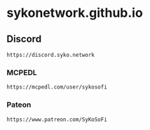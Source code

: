 # sykonetwork.github.io

## Discord
```
https://discord.syko.network
```

### MCPEDL
```
https://mcpedl.com/user/sykosofi
```

### Pateon
```
https://www.patreon.com/SyKoSoFi
```